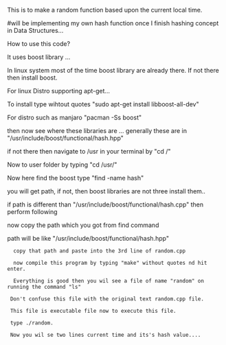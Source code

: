 

This is to make a random function based upon the current local time.

#will be implementing my own hash function once I finish hashing
concept in Data Structures...

How to use this code?

It uses boost library ...

In linux system most of the time boost library  are already there.
If not there then install boost.

For linux Distro supporting apt-get...

To install type wihtout quotes
   "sudo apt-get install libboost-all-dev"
   
 For distro such as manjaro
     "pacman -Ss boost"
     
 then now see where these libraries are ...
 generally these are in "/usr/include/boost/functional/hash.hpp"
 
 if not there then navigate to /usr in your terminal by
 "cd /"

 Now to user folder by typing
 "cd /usr/"
 
 Now here find the boost type
 "find -name hash"
 
 you will get path, if not, then boost libraries are not three install them..
 
 if path is different than "/usr/include/boost/functional/hash.cpp" then perform following
 
 now copy the path which you got from find command
 
 path will be like
      "/usr/include/boost/functional/hash.hpp"
      
      copy that path and paste into the 3rd line of random.cpp
      
      now compile this program by typing "make" without quotes nd hit enter.
      
      Everything is good then you wil see a file of name "random" on running the command "ls"
      
     Don't confuse this file with the original text random.cpp file.
     
     This file is executable file now to execute this file.
     
     type ./random.
     
     Now you wil se two lines current time and its's hash value....
    



 
